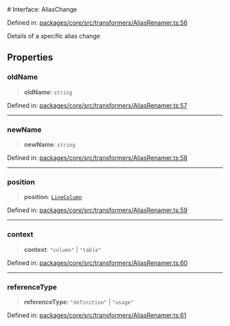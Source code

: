 <div v-pre>
# Interface: AliasChange

Defined in: [packages/core/src/transformers/AliasRenamer.ts:56](https://github.com/mk3008/rawsql-ts/blob/3b53f17d700cf976ce5c49b674a04b41eeb14c40/packages/core/src/transformers/AliasRenamer.ts#L56)

Details of a specific alias change

## Properties

### oldName

> **oldName**: `string`

Defined in: [packages/core/src/transformers/AliasRenamer.ts:57](https://github.com/mk3008/rawsql-ts/blob/3b53f17d700cf976ce5c49b674a04b41eeb14c40/packages/core/src/transformers/AliasRenamer.ts#L57)

***

### newName

> **newName**: `string`

Defined in: [packages/core/src/transformers/AliasRenamer.ts:58](https://github.com/mk3008/rawsql-ts/blob/3b53f17d700cf976ce5c49b674a04b41eeb14c40/packages/core/src/transformers/AliasRenamer.ts#L58)

***

### position

> **position**: [`LineColumn`](LineColumn.md)

Defined in: [packages/core/src/transformers/AliasRenamer.ts:59](https://github.com/mk3008/rawsql-ts/blob/3b53f17d700cf976ce5c49b674a04b41eeb14c40/packages/core/src/transformers/AliasRenamer.ts#L59)

***

### context

> **context**: `"column"` \| `"table"`

Defined in: [packages/core/src/transformers/AliasRenamer.ts:60](https://github.com/mk3008/rawsql-ts/blob/3b53f17d700cf976ce5c49b674a04b41eeb14c40/packages/core/src/transformers/AliasRenamer.ts#L60)

***

### referenceType

> **referenceType**: `"definition"` \| `"usage"`

Defined in: [packages/core/src/transformers/AliasRenamer.ts:61](https://github.com/mk3008/rawsql-ts/blob/3b53f17d700cf976ce5c49b674a04b41eeb14c40/packages/core/src/transformers/AliasRenamer.ts#L61)
</div>
